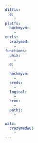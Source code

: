 ```yaml
---
diffis:
  e:
    -
platfs:
  hackmyvm:
    -
curls:
  crazymed:
    -
functions:
  unix:
    -
  e:
    -
  hackmyvm:
    -
  creds:
    -
  logical:
    -
  cron:
    -
  pathj:
    -

wals:
  crazymedwu:
    -
---
```

